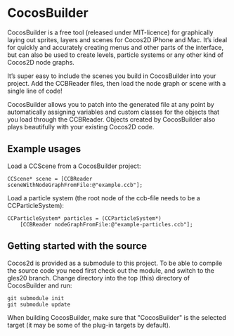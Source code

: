 # CocosBuilder

CocosBuilder is a free tool (released under MIT-licence) for graphically laying out sprites, layers and scenes for Cocos2D iPhone and Mac. It’s ideal for quickly and accurately creating menus and other parts of the interface, but can also be used to create levels, particle systems or any other kind of Cocos2D node graphs.

It’s super easy to include the scenes you build in CocosBuilder into your project. Add the CCBReader files, then load the node graph or scene with a single line of code!

CocosBuilder allows you to patch into the generated file at any point by automatically assigning variables and custom classes for the objects that you load through the CCBReader. Objects created by CocosBuilder also plays beautifully with your existing Cocos2D code.


## Example usages

Load a CCScene from a CocosBuilder project:

    CCScene* scene = [CCBReader sceneWithNodeGraphFromFile:@"example.ccb"];

Load a particle system (the root node of the ccb-file needs to be a CCParticleSystem):

    CCParticleSystem* particles = (CCParticleSystem*)
        [CCBReader nodeGraphFromFile:@"example-particles.ccb"];


## Getting started with the source

Cocos2d is provided as a submodule to this project. To be able to compile the source code you need first check out the module, and switch to the gles20 branch. Change directory into the top (this) directory of CocosBuilder and run:

    git submodule init
    git submodule update

When building CocosBuilder, make sure that "CocosBuilder" is the selected target (it may be some of the plug-in targets by default).